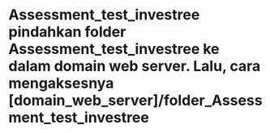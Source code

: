 # Assessment_test_investree pindahkan folder Assessment_test_investree ke dalam domain web server. Lalu, cara mengaksesnya [domain_web_server]/folder_Assessment_test_investree
